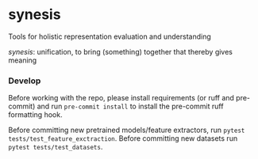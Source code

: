 # synesis
Tools for holistic representation evaluation and understanding

*synesis*: unification, to bring (something) together that thereby gives meaning

### Develop
Before working with the repo, please install requirements (or ruff and pre-commit) and run
```pre-commit install``` to install the pre-commit ruff formatting hook.

Before committing new pretrained models/feature extractors, run `pytest tests/test_feature_exctraction`. Before committing new datasets run `pytest tests/test_datasets`.
